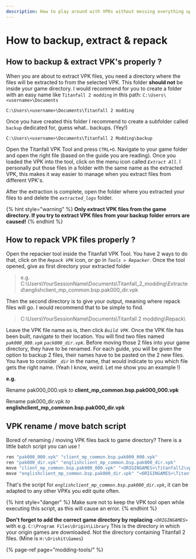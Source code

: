 ```yaml
---
description: How to play around with VPKs without messing everything up
---
```


# How to backup, extract & repack

## How to backup & extract VPK's properly ?

When you are about to extract VPK files, you need a directory where the files will be extracted to from the selected VPK. This folder **should not** be inside your game directory. I would recommend for you to create a folder with an easy name like `Titanfall 2 modding` in this path: `C:\Users\<username>\Documents` 

```text
C:\Users\<username>\Documents\Titanfall 2 modding
```

Once you have created this folder I recommend to create a subfolder called `backup` dedicated for, guess what.. backups. \(Yey!\)

```text
C:\Users\<username>\Documents\Titanfall 2 Modding\backup
```

Open the Titanfall VPK Tool and press `CTRL+O`. Navigate to your game folder and open the right file \(based on the guide you are reading\). Once you loaded the VPK into the tool, click on the menu icon called _`Extract All`_. I personally put those files in a folder with the same name as the extracted VPK, this makes it way easier to manage when you extract files from different VPK's.

After the extraction is complete, open the folder where you extracted your files to and delete the _`extracted_logs`_ folder.

{% hint style="warning" %}
**Only extract VPK files from the game directory. If you try to extract VPK files from your backup folder errors are caused!**
{% endhint %}

## **How to repack VPK files properly ?**

Open the repacker tool inside the Titanfall VPK Tool. You have 2 ways to do that, click on the _`Repack VPK`_ icon, or go in _`Tools > Repacker`_. Once the tool opened, give as first directory your extracted folder

> e.g. C:\Users\YourSessionName\Documents\Titanfall\_2\_modding\Extracted\englishclient\_mp\_common.bsp.pak000\_dir.vpk

Then the second directory is to give your output, meaning where repack files will go. I would recommend that to be simple to find.

> C:\Users\YourSessionName\Documents\Titanfall 2 modding\Repack\

Leave the VPK file name as is, then click _`Build VPK`_. Once the VPK file has been built, navigate to their location. You will find two files named _`pak000_000.vpk`_ _`pack000_dir.vpk`_. Before moving those 2 files into your game directory, they have to be renamed. For each guide, you will be given the option to backup 2 files, their names have to be pasted on the 2 new files. You have to consider _`_dir`_ in the name, that would indicate to you which file gets the right name. \(Yeah I know, weird. Let me show you an example !\)

**e.g.**

Rename pak000\_000.vpk _to_ **client\_mp\_common.bsp.pak000\_000.vpk**

Rename pak000\_dir.vpk _to_ **englishclient\_mp\_common.bsp.pak000\_dir.vpk**

## **VPK rename / move batch script**

Bored of renaming / moving VPK files back to game directory? There is a little batch script you can use !

```bash
ren "pak000_000.vpk" "client_mp_common.bsp.pak000_000.vpk"
ren "pak000_dir.vpk" "englishclient_mp_common.bsp.pak000_dir.vpk"
move "client_mp_common.bsp.pak000_000.vpk" "<ORIGINGAMES>\Titanfall2\vpk\client_mp_common.bsp.pak000_000.vpk"
move "englishclient_mp_common.bsp.pak000_dir.vpk" "<ORIGINGAMES>\Titanfall2\vpk\englishclient_mp_common.bsp.pak000_dir.vpk"
```

That's the script for _`englishclient_mp_common.bsp.pak000_dir.vpk`_, it can be adapted to any other VPKs you edit quite often. 

{% hint style="danger" %}
Make sure not to keep the VPK tool open while executing this script, as this will cause an error.
{% endhint %}

**Don't forget to add the correct game directory by replacing** _`<ORIGINGAMES>`_ with e.g. `C:\Program Files\Origin\Library` This is the directory in which your origin games are downloaded. Not the directory containing Titanfall 2 files. \(Mine is `H:\Orishit\Games`\)

{% page-ref page="modding-tools/" %}

